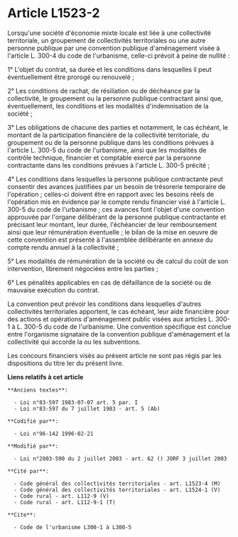 # Article L1523-2

Lorsqu'une société d'économie mixte locale est liée à une collectivité territoriale, un groupement de collectivités
territoriales ou une autre personne publique par une convention publique d'aménagement visée à l'article L. 300-4 du code de
l'urbanisme, celle-ci prévoit à peine de nullité :

1° L'objet du contrat, sa durée et les conditions dans lesquelles il peut éventuellement être prorogé ou renouvelé ;

2° Les conditions de rachat, de résiliation ou de déchéance par la collectivité, le groupement ou la personne publique
contractant ainsi que, éventuellement, les conditions et les modalités d'indemnisation de la société ;

3° Les obligations de chacune des parties et notamment, le cas échéant, le montant de la participation financière de la
collectivité territoriale, du groupement ou de la personne publique dans les conditions prévues à l'article L. 300-5 du code
de l'urbanisme, ainsi que les modalités de contrôle technique, financier et comptable exercé par la personne contractante
dans les conditions prévues à l'article L. 300-5 précité ;

4° Les conditions dans lesquelles la personne publique contractante peut consentir des avances justifiées par un besoin de
trésorerie temporaire de l'opération ; celles-ci doivent être en rapport avec les besoins réels de l'opération mis en
évidence par le compte rendu financier visé à l'article L. 300-5 du code de l'urbanisme ; ces avances font l'objet d'une
convention approuvée par l'organe délibérant de la personne publique contractante et précisant leur montant, leur durée,
l'échéancier de leur remboursement ainsi que leur rémunération éventuelle ; le bilan de la mise en oeuvre de cette convention
est présenté à l'assemblée délibérante en annexe du compte rendu annuel à la collectivité ;

5° Les modalités de rémunération de la société ou de calcul du coût de son intervention, librement négociées entre les
parties ;

6° Les pénalités applicables en cas de défaillance de la société ou de mauvaise exécution du contrat.

La convention peut prévoir les conditions dans lesquelles d'autres collectivités territoriales apportent, le cas échéant,
leur aide financière pour des actions et opérations d'aménagement public visées aux articles L. 300-1 à L. 300-5 du code de
l'urbanisme. Une convention spécifique est conclue entre l'organisme signataire de la convention publique d'aménagement et la
collectivité qui accorde la ou les subventions.

Les concours financiers visés au présent article ne sont pas régis par les dispositions du titre Ier du présent livre.

**Liens relatifs à cet article**

	**Anciens textes**:

	  - Loi n°83-597 1983-07-07 art. 5 par. I
	  - Loi n°83-597 du 7 juillet 1983 - art. 5 (Ab)

	**Codifié par**:

	  - Loi n°96-142 1996-02-21

	**Modifié par**:

	  - Loi n°2003-590 du 2 juillet 2003 - art. 62 () JORF 3 juillet 2003

	**Cité par**:

	  - Code général des collectivités territoriales - art. L1523-4 (M)
	  - Code général des collectivités territoriales - art. L1524-1 (V)
	  - Code rural - art. L112-9 (V)
	  - Code rural - art. L112-9-1 (T)

	**Cite**:

	  - Code de l'urbanisme L300-1 à L300-5
